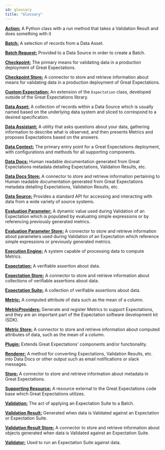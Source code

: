 ```yaml
---
id: glossary
title: "Glossary"
---
```


[**Action:**](./terms/action.md) A Python class with a run method that takes a Validation Result and does something with it

[**Batch:**](./terms/batch.md) A selection of records from a Data Asset.

[**Batch Request:**](./terms/batch_request.md) Provided to a Data Source in order to create a Batch.

[**Checkpoint:**](./terms/checkpoint.md) The primary means for validating data in a production deployment of Great Expectations.

[**Checkpoint Store:**](./terms/checkpoint_store.md) A connector to store and retrieve information about means for validating data in a production deployment of Great Expectations.

[**Custom Expectation:**](./terms/custom_expectation.md) An extension of the `Expectation` class, developed outside of the Great Expectations library.

[**Data Asset:**](./terms/data_asset.md) A collection of records within a Data Source which is usually named based on the underlying data system and sliced to correspond to a desired specification.

[**Data Assistant:**](./terms/data_assistant.md) A utility that asks questions about your data, gathering information to describe what is observed, and then presents Metrics and proposes Expectations based on the answers.

[**Data Context:**](./terms/data_context.md) The primary entry point for a Great Expectations deployment, with configurations and methods for all supporting components.

[**Data Docs:**](./terms/data_docs.md) Human readable documentation generated from Great Expectations metadata detailing Expectations, Validation Results, etc.

[**Data Docs Store:**](./terms/data_docs_store.md) A connector to store and retrieve information pertaining to Human readable documentation generated from Great Expectations metadata detailing Expectations, Validation Results, etc.

[**Data Source:**](./terms/datasource.md) Provides a standard API for accessing and interacting with data from a wide variety of source systems.

[**Evaluation Parameter:**](./terms/evaluation_parameter.md) A dynamic value used during Validation of an Expectation which is populated by evaluating simple expressions or by referencing previously generated metrics.

[**Evaluation Parameter Store:**](./terms/evaluation_parameter_store.md) A connector to store and retrieve information about parameters used during Validation of an Expectation which reference simple expressions or previously generated metrics.

[**Execution Engine:**](./terms/execution_engine.md) A system capable of processing data to compute Metrics.

[**Expectation:**](./terms/expectation.md) A verifiable assertion about data.

[**Expectation Store:**](./terms/expectation_store.md) A connector to store and retrieve information about collections of verifiable assertions about data.

[**Expectation Suite:**](./terms/expectation_suite.md) A collection of verifiable assertions about data.

[**Metric:**](./terms/metric.md) A computed attribute of data such as the mean of a column.

[**MetricProviders:**](./conceptual_guides/metricproviders.md) Generate and register Metrics to support Expectations, and they are an important part of the Expectation software development kit (SDK).

[**Metric Store:**](./terms/metric_store.md) A connector to store and retrieve information about computed attributes of data, such as the mean of a column.

[**Plugin:**](./terms/plugin.md) Extends Great Expectations' components and/or functionality.

[**Renderer:**](./terms/renderer.md) A method for converting Expectations, Validation Results, etc. into Data Docs or other output such as email notifications or slack messages.

[**Store:**](./terms/store.md) A connector to store and retrieve information about metadata in Great Expectations.

[**Supporting Resource:**](./terms/supporting_resource.md) A resource external to the Great Expectations code base which Great Expectations utilizes.

[**Validation:**](./guides/validation/validate_data_overview.md) The act of applying an Expectation Suite to a Batch.

[**Validation Result:**](./terms/validation_result.md) Generated when data is Validated against an Expectation or Expectation Suite.

[**Validation Result Store:**](./terms/validation_result_store.md) A connector to store and retrieve information about objects generated when data is Validated against an Expectation Suite.

[**Validator:**](./terms/validator.md) Used to run an Expectation Suite against data.

